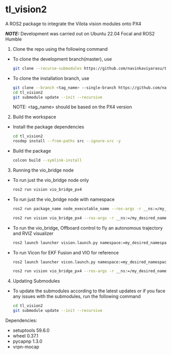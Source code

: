 # tl_vision2

A ROS2 package to integrate the Vilota vision modules onto PX4

***NOTE:*** Development was carried out on Ubuntu 22.04 Focal and ROS2 Humble

1. Clone the repo using the following command

- To clone the development branch(master), use

    ```bash
    git clone --recurse-submodules https://github.com/navinkaviyarasu/tl_vision2.git
    ```
- To clone the installation branch, use
    ```bash
    git clone --branch <tag_name> --single-branch https://github.com/navinkaviyarasu/tl_vision2.git
    cd tl_vision2
    git submodule update --init --recursive
    ```
    NOTE: <tag_name> should be based on the PX4 version

2. Build the workspace
- Install the package dependencies
    ```bash
    cd tl_vision2
    rosdep install --from-paths src --ignore-src -y
    ```
- Build the package
    ```bash
    colcon build --symlink-install
    ```

3. Running the vio_bridge node 

- To run just the vio_bridge node only

    ```bash
    ros2 run vision vio_bridge_px4
    ```
- To run just the vio_bridge node with namespace

    ```bash
    ros2 run package_name node_executable_name --ros-args -r __ns:=/my_desired_namespace

    ros2 run vision vio_bridge_px4 --ros-args -r __ns:=/my_desired_namespace
    ```
- To run the vio_bridge, Offboard control to fly an autonomous trajectory and RVIZ visualizer

    ```bash
    ros2 launch launcher vision.launch.py namespace:=my_desired_namespace
    ```
- To run Vicon for EKF Fusion and VIO for reference
    ```bash
    ros2 launch launcher vicon.launch.py namespace:=my_desired_namespace mocap_use:=1 vicon_object_name:my_object_name
    ```

    ```bash
    ros2 run vision vio_bridge_px4 --ros-args -r __ns:=/my_desired_namespace -p sensor_use:=2
    ```

4. Updating Submodules

- To update the submodules according to the latest updates or if you face any issues with the submodules, run the following command
    ```bash
    cd tl_vision2
    git submodule update --init --recursive
    ```

Dependencies:
- setuptools 59.6.0
- wheel 0.37.1
- pycapnp 1.3.0
- vrpn-mocap

